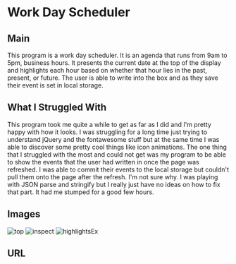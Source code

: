# Work Day Scheduler
## Main
This program is a work day scheduler. It is an agenda that runs from 9am to 5pm, business hours. It presents the current date at the top of the display and highlights each hour based on whether that hour lies in the past, present, or future. The user is able to write into the box and as they save their event is set in local storage.

## What I Struggled With
This program took me quite a while to get as far as I did and I'm pretty happy with how it looks. I was struggling for a long time just trying to understand jQuery and the fontawesome stuff but at the same time I was able to discover some pretty cool things like icon animations. The one thing that I struggled with the most and could not get was my program to be able to show the events that the user had written in once the page was refreshed. I was able to commit their events to the local storage but couldn't pull them onto the page after the refresh. I'm not sure why. I was playing with JSON parse and stringify but I really just have no ideas on how to fix that part. It had me stumped for a good few hours.

## Images
![top](https://user-images.githubusercontent.com/90733086/172550193-157602d4-b5b0-496c-bf91-96d192fe7392.JPEG)
![inspect](https://user-images.githubusercontent.com/90733086/172550205-86e92fe5-dd90-4340-a584-71c7708a8a6d.JPEG)
![highlightsEx](https://user-images.githubusercontent.com/90733086/172550213-44c13772-2cdf-4fef-b92c-60b1e6495643.JPEG)

## URL
